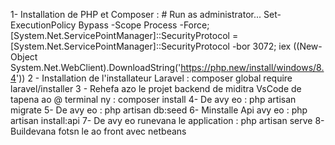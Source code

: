 1-  Installation de PHP et Composer : # Run as administrator...
Set-ExecutionPolicy Bypass -Scope Process -Force; [System.Net.ServicePointManager]::SecurityProtocol = [System.Net.ServicePointManager]::SecurityProtocol -bor 3072; iex ((New-Object System.Net.WebClient).DownloadString('https://php.new/install/windows/8.4'))
2 - Installation de l'installateur Laravel : composer global require laravel/installer
3 - Rehefa azo le projet backend de miditra VsCode de tapena ao @ terminal ny : composer install
4- De avy eo : php artisan migrate
5- De avy eo : php artisan db:seed
6- Minstalle Api avy eo : php artisan install:api
7- De avy eo runevana le application : php artisan serve
8- Buildevana fotsn le ao front avec netbeans
